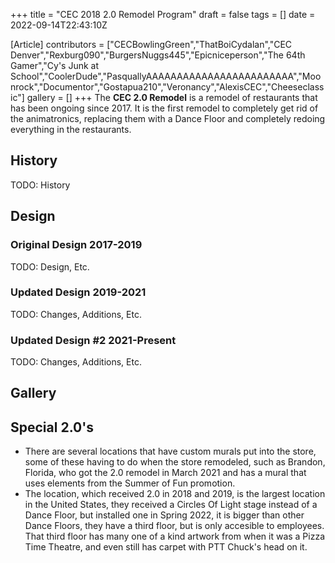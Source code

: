 +++
title = "CEC 2018 2.0 Remodel Program"
draft = false
tags = []
date = 2022-09-14T22:43:10Z

[Article]
contributors = ["CECBowlingGreen","ThatBoiCydalan","CEC Denver","Rexburg090","BurgersNuggs445","Epicniceperson","The 64th Gamer","Cy's Junk at School","CoolerDude","PasquallyAAAAAAAAAAAAAAAAAAAAAAAA","Moonrock","Documentor","Gostapua210","Veronancy","AlexisCEC","Cheeseclassic"]
gallery = []
+++
The **CEC 2.0 Remodel** is a remodel of  restaurants that has been ongoing since 2017. It is the first remodel to completely get rid of the animatronics, replacing them with a Dance Floor and completely redoing everything in the restaurants.

## History ##
TODO: History

## Design ##

### Original Design 2017-2019 ###
TODO: Design, Etc.

### Updated Design 2019-2021 ###
TODO: Changes, Additions, Etc.

### Updated Design #2 2021-Present ###
TODO: Changes, Additions, Etc.

## Gallery ##


## Special 2.0's ##

* There are several locations that have custom murals put into the store, some of these having to do when the store remodeled, such as Brandon, Florida, who got the 2.0 remodel in March 2021 and has a mural that uses elements from the Summer of Fun promotion.
* The  location, which received 2.0 in 2018 and 2019, is the largest location in the United States, they received a Circles Of Light stage instead of a Dance Floor, but installed one in Spring 2022, it is bigger than other Dance Floors, they have a third floor, but is only accesible to employees. That third floor has many one of a kind artwork from when it was a Pizza Time Theatre, and even still has carpet with PTT Chuck's head on it.